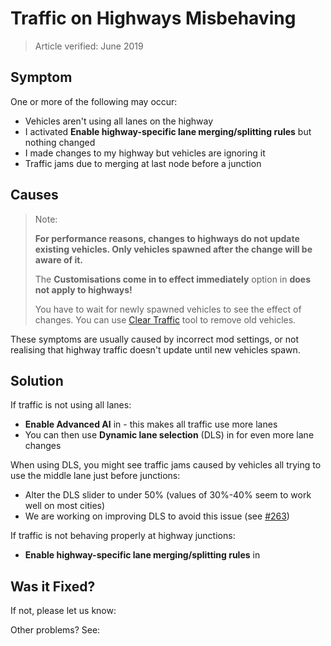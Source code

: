 # Traffic on Highways Misbehaving
> Article verified: June 2019

## Symptom

One or more of the following may occur:

* Vehicles aren't using all lanes on the highway
* I activated **Enable highway-specific lane merging/splitting rules** but nothing changed
* I made changes to my highway but vehicles are ignoring it
* Traffic jams due to merging at last node before a junction

## Causes

> Note:
>  
> **For performance reasons, changes to highways do not update existing vehicles. Only vehicles spawned after the change will be aware of it.**
> 
> The **Customisations come in to effect immediately** option in [](General.md) **does not apply to highways!**
>  
> You have to wait for newly spawned vehicles to see the effect of changes. You can use [Clear Traffic](Clear-Traffic.md) tool to remove old vehicles.

These symptoms are usually caused by incorrect mod settings, or not realising that highway traffic doesn't update until new vehicles spawn.

## Solution

If traffic is not using all lanes:

* **Enable Advanced AI** in [](Gameplay.md) - this makes all traffic use more lanes
* You can then use **Dynamic lane selection** (DLS) in [](Gameplay.md) for even more lane changes

When using DLS, you might see traffic jams caused by vehicles all trying to use the middle lane just before junctions:

* Alter the DLS slider to under 50% (values of 30%-40% seem to work well on most cities)
* We are working on improving DLS to avoid this issue (see [#263](https://github.com/krzychu124/Cities-Skylines-Traffic-Manager-President-Edition/issues/263))

If traffic is not behaving properly at highway junctions:

* **Enable highway-specific lane merging/splitting rules** in [](Policies.md)

## Was it Fixed?

If not, please let us know: [](Report-a-Bug.md)

Other problems? See: [](Troubleshooting.md)